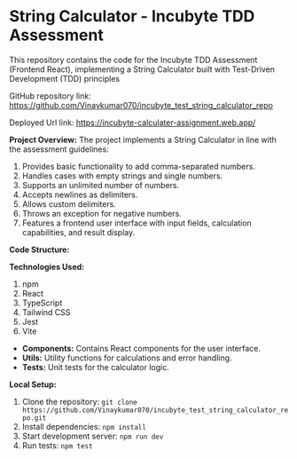 # String Calculator - Incubyte TDD Assessment

This repository contains the code for the Incubyte TDD Assessment (Frontend React), implementing a String Calculator built with Test-Driven Development (TDD) principles

 GitHub repository link: https://github.com/Vinaykumar070/incubyte_test_string_calculator_repo
 
 Deployed Url link: https://incubyte-calculater-assignment.web.app/

**Project Overview:**
The project implements a String Calculator in line with the assessment guidelines:

  1. Provides basic functionality to add comma-separated numbers.
  2. Handles cases with empty strings and single numbers.
  3. Supports an unlimited number of numbers.
  4. Accepts newlines as delimiters.
  5. Allows custom delimiters.
  6. Throws an exception for negative numbers.
  7. Features a frontend user interface with input fields, calculation capabilities, and result display.

**Code Structure:**

**Technologies Used:**
  1. npm
  2. React
  3. TypeScript
  4. Tailwind CSS
  5. Jest
  6. Vite

- **Components:** Contains React components for the user interface.
- **Utils:** Utility functions for calculations and error handling.
- **Tests:** Unit tests for the calculator logic.

**Local Setup:**

1. Clone the repository: `git clone https://github.com/Vinaykumar070/incubyte_test_string_calculator_repo.git`
2. Install dependencies: `npm install`
3. Start development server: `npm run dev`
4. Run tests: `npm test`
